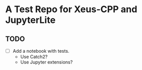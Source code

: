# A Test Repo for Xeus-CPP and JupyterLite

## TODO

- [ ] Add a notebook with tests.
  - Use Catch2?
  - Use Jupyter extensions?
